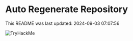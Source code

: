 # Auto Regenerate Repository

This README was last updated: 2024-09-03 07:07:56

 ![TryHackMe](https://tryhackme.com/badge/533634)